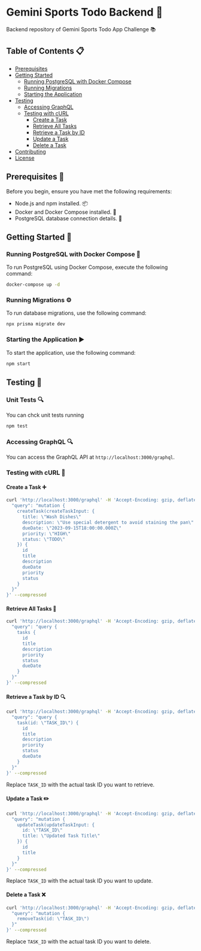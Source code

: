 # Gemini Sports Todo Backend 🚀

Backend repository of Gemini Sports Todo App Challenge 📚

## Table of Contents 📋

- [Prerequisites](#prerequisites)
- [Getting Started](#getting-started)
  - [Running PostgreSQL with Docker Compose](#running-postgresql-with-docker-compose)
  - [Running Migrations](#running-migrations)
  - [Starting the Application](#starting-the-application)
- [Testing](#testing)
  - [Accessing GraphQL](#accessing-graphql)
  - [Testing with cURL](#testing-with-curl)
    - [Create a Task](#create-a-task)
    - [Retrieve All Tasks](#retrieve-all-tasks)
    - [Retrieve a Task by ID](#retrieve-a-task-by-id)
    - [Update a Task](#update-a-task)
    - [Delete a Task](#delete-a-task)
- [Contributing](#contributing)
- [License](#license)

## Prerequisites 📝

Before you begin, ensure you have met the following requirements:

- Node.js and npm installed. 📦
- Docker and Docker Compose installed. 🐳
- PostgreSQL database connection details. 🐘

## Getting Started 🏁

### Running PostgreSQL with Docker Compose 🐳

To run PostgreSQL using Docker Compose, execute the following command:

```bash
docker-compose up -d
```

### Running Migrations ⚙️

To run database migrations, use the following command:

```bash
npx prisma migrate dev
```

### Starting the Application ▶️

To start the application, use the following command:

```bash
npm start
```

## Testing 🧪

### Unit Tests 🔍

You can chck unit tests running 

```bash
npm test
```

### Accessing GraphQL 🔍

You can access the GraphQL API at `http://localhost:3000/graphql`.

### Testing with cURL 🚀

#### Create a Task ➕

```bash
curl 'http://localhost:3000/graphql' -H 'Accept-Encoding: gzip, deflate, br' -H 'Content-Type: application/json' -H 'Accept: application/json' -H 'Connection: keep-alive' -H 'DNT: 1' -H 'Origin: http://localhost:3000' --data-binary '{
  "query": "mutation {
    createTask(createTaskInput: {
      title: \"Wash Dishes\"
      description: \"Use special detergent to avoid staining the pan\"
      dueDate: \"2023-09-15T18:00:00.000Z\"
      priority: \"HIGH\"
      status: \"TODO\"
    }) {
      id
      title
      description
      dueDate
      priority
      status
    }
  }"
}' --compressed

```

#### Retrieve All Tasks 📃

```bash
curl 'http://localhost:3000/graphql' -H 'Accept-Encoding: gzip, deflate, br' -H 'Content-Type: application/json' -H 'Accept: application/json' -H 'Connection: keep-alive' -H 'DNT: 1' -H 'Origin: http://localhost:3000' --data-binary '{
  "query": "query {
    tasks {
      id
      title
      description
      priority
      status
      dueDate
    }
  }"
}' --compressed

```

#### Retrieve a Task by ID 🔍

```bash
curl 'http://localhost:3000/graphql' -H 'Accept-Encoding: gzip, deflate, br' -H 'Content-Type: application/json' -H 'Accept: application/json' -H 'Connection: keep-alive' -H 'DNT: 1' -H 'Origin: http://localhost:3000' --data-binary '{
  "query": "query {
    task(id: \"TASK_ID\") {
      id
      title
      description
      priority
      status
      dueDate
    }
  }"
}' --compressed

```

Replace `TASK_ID` with the actual task ID you want to retrieve.

#### Update a Task ✏️

```bash
curl 'http://localhost:3000/graphql' -H 'Accept-Encoding: gzip, deflate, br' -H 'Content-Type: application/json' -H 'Accept: application/json' -H 'Connection: keep-alive' -H 'DNT: 1' -H 'Origin: http://localhost:3000' --data-binary '{
  "query": "mutation {
    updateTask(updateTaskInput: {
      id: \"TASK_ID\"
      title: \"Updated Task Title\"
    }) {
      id
      title
    }
  }"
}' --compressed
```

Replace `TASK_ID` with the actual task ID you want to update.

#### Delete a Task ❌

```bash
curl 'http://localhost:3000/graphql' -H 'Accept-Encoding: gzip, deflate, br' -H 'Content-Type: application/json' -H 'Accept: application/json' -H 'Connection: keep-alive' -H 'DNT: 1' -H 'Origin: http://localhost:3000' --data-binary '{
  "query": "mutation {
    removeTask(id: \"TASK_ID\")
  }"
}' --compressed
```

Replace `TASK_ID` with the actual task ID you want to delete.
